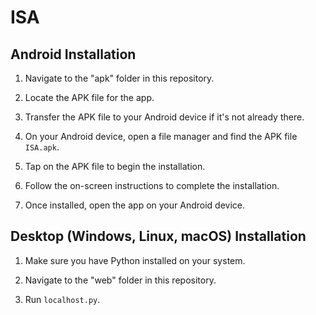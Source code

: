 # ISA



## Android Installation

1. Navigate to the "apk" folder in this repository.

2. Locate the APK file for the app.

3. Transfer the APK file to your Android device if it's not already there.

4. On your Android device, open a file manager and find the APK file `ISA.apk`.

5. Tap on the APK file to begin the installation.

6. Follow the on-screen instructions to complete the installation.

7. Once installed, open the app on your Android device.

## Desktop (Windows, Linux, macOS) Installation

1. Make sure you have Python installed on your system.

2. Navigate to the "web" folder in this repository.

3. Run `localhost.py`.

